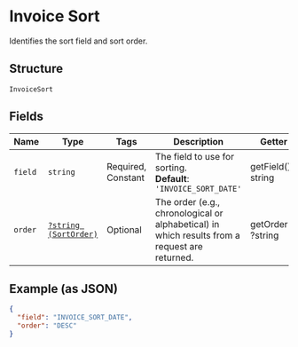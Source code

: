 
# Invoice Sort

Identifies the sort field and sort order.

## Structure

`InvoiceSort`

## Fields

| Name | Type | Tags | Description | Getter | Setter |
|  --- | --- | --- | --- | --- | --- |
| `field` | `string` | Required, Constant | The field to use for sorting.<br>**Default**: `'INVOICE_SORT_DATE'` | getField(): string | setField(string field): void |
| `order` | [`?string (SortOrder)`](../../doc/models/sort-order.md) | Optional | The order (e.g., chronological or alphabetical) in which results from a request are returned. | getOrder(): ?string | setOrder(?string order): void |

## Example (as JSON)

```json
{
  "field": "INVOICE_SORT_DATE",
  "order": "DESC"
}
```

